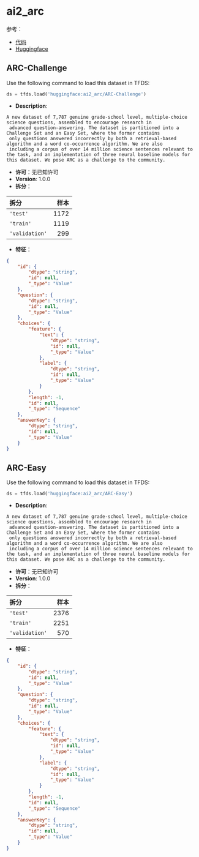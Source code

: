 # ai2_arc

参考：

- [代码](https://github.com/huggingface/datasets/blob/master/datasets/ai2_arc)
- [Huggingface](https://huggingface.co/datasets/ai2_arc)

## ARC-Challenge

Use the following command to load this dataset in TFDS:

```python
ds = tfds.load('huggingface:ai2_arc/ARC-Challenge')
```

- **Description**:

```
A new dataset of 7,787 genuine grade-school level, multiple-choice science questions, assembled to encourage research in
 advanced question-answering. The dataset is partitioned into a Challenge Set and an Easy Set, where the former contains
 only questions answered incorrectly by both a retrieval-based algorithm and a word co-occurrence algorithm. We are also
 including a corpus of over 14 million science sentences relevant to the task, and an implementation of three neural baseline models for this dataset. We pose ARC as a challenge to the community.
```

- **许可**：无已知许可
- **Version**: 1.0.0
- **拆分**：

拆分 | 样本
:-- | --:
`'test'` | 1172
`'train'` | 1119
`'validation'` | 299

- **特征**：

```json
{
    "id": {
        "dtype": "string",
        "id": null,
        "_type": "Value"
    },
    "question": {
        "dtype": "string",
        "id": null,
        "_type": "Value"
    },
    "choices": {
        "feature": {
            "text": {
                "dtype": "string",
                "id": null,
                "_type": "Value"
            },
            "label": {
                "dtype": "string",
                "id": null,
                "_type": "Value"
            }
        },
        "length": -1,
        "id": null,
        "_type": "Sequence"
    },
    "answerKey": {
        "dtype": "string",
        "id": null,
        "_type": "Value"
    }
}
```

## ARC-Easy

Use the following command to load this dataset in TFDS:

```python
ds = tfds.load('huggingface:ai2_arc/ARC-Easy')
```

- **Description**:

```
A new dataset of 7,787 genuine grade-school level, multiple-choice science questions, assembled to encourage research in
 advanced question-answering. The dataset is partitioned into a Challenge Set and an Easy Set, where the former contains
 only questions answered incorrectly by both a retrieval-based algorithm and a word co-occurrence algorithm. We are also
 including a corpus of over 14 million science sentences relevant to the task, and an implementation of three neural baseline models for this dataset. We pose ARC as a challenge to the community.
```

- **许可**：无已知许可
- **Version**: 1.0.0
- **拆分**：

拆分 | 样本
:-- | --:
`'test'` | 2376
`'train'` | 2251
`'validation'` | 570

- **特征**：

```json
{
    "id": {
        "dtype": "string",
        "id": null,
        "_type": "Value"
    },
    "question": {
        "dtype": "string",
        "id": null,
        "_type": "Value"
    },
    "choices": {
        "feature": {
            "text": {
                "dtype": "string",
                "id": null,
                "_type": "Value"
            },
            "label": {
                "dtype": "string",
                "id": null,
                "_type": "Value"
            }
        },
        "length": -1,
        "id": null,
        "_type": "Sequence"
    },
    "answerKey": {
        "dtype": "string",
        "id": null,
        "_type": "Value"
    }
}
```
